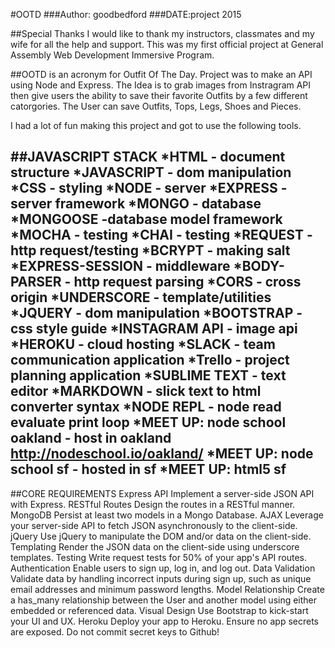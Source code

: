#OOTD 
###Author: goodbedford
###DATE:project 2015

##Special Thanks
I would like to thank my instructors, classmates and my wife for all the help and support.
This was my first official project at General Assembly Web Development Immersive Program.

##OOTD is an acronym for Outfit Of The Day.
Project was to make an API using Node and Express. The Idea is to grab images from Instragram API
then give users the ability to save their favorite Outfits by a few different
catorgories. The User can save Outfits, Tops, Legs, Shoes and Pieces.

I had a lot of fun making this project and got to use the following tools.

##JAVASCRIPT STACK
*HTML - document structure
*JAVASCRIPT - dom manipulation
*CSS - styling
*NODE - server
*EXPRESS - server framework
*MONGO - database
*MONGOOSE -database model framework
*MOCHA - testing
*CHAI - testing
*REQUEST - http request/testing
*BCRYPT - making salt
*EXPRESS-SESSION - middleware
*BODY-PARSER - http request parsing
*CORS - cross origin 
*UNDERSCORE - template/utilities
*JQUERY - dom manipulation
*BOOTSTRAP - css style guide
*INSTAGRAM API - image api
*HEROKU - cloud hosting 
*SLACK - team communication application
*Trello - project planning application
*SUBLIME TEXT - text editor
*MARKDOWN -  slick text to html converter syntax
*NODE REPL - node read evaluate print loop
*MEET UP: node school oakland - host in oakland http://nodeschool.io/oakland/
*MEET UP: node school sf - hosted in sf 
*MEET UP: html5 sf
------------------------------------------
##CORE REQUIREMENTS
Express API Implement a server-side JSON API with Express.
RESTful Routes Design the routes in a RESTful manner.
MongoDB Persist at least two models in a Mongo Database.
AJAX Leverage your server-side API to fetch JSON asynchronously to the client-side.
jQuery Use jQuery to manipulate the DOM and/or data on the client-side.
Templating Render the JSON data on the client-side using underscore templates.
Testing Write request tests for 50% of your app's API routes.
Authentication Enable users to sign up, log in, and log out.
Data Validation Validate data by handling incorrect inputs during sign up, such as unique email addresses and minimum password lengths.
Model Relationship Create a has_many relationship between the User and another model using either embedded or referenced data.
Visual Design Use Bootstrap to kick-start your UI and UX.
Heroku Deploy your app to Heroku.
Ensure no app secrets are exposed. Do not commit secret keys to Github!

